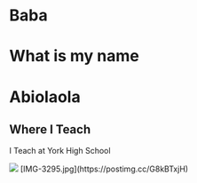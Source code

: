 # Baba
<h1> What is my name</h1>
<h1>Abiolaola</h1>
<h2>Where I Teach </h2>
<p>I Teach at York High School</p>
<img src = "https://i.postimg.cc/k4HWZj6F/IMG-3295.jpg" />
[IMG-3295.jpg](https://postimg.cc/G8kBTxjH)
